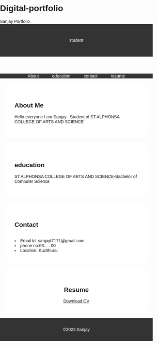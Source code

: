 # Digital-portfolio
<html>
  <head>
    <tittle> Sanjay Portfolio </tittle>
    <style>
      body {
        font-family: Arial, Helvetica, sans-serif;
        margin: 0;
        padding: 0;
        background: color #f0f0f0;
      }
      header {
        background-color: #333;
        color: #fff;
        text-align: center;
        padding: 2rem 0;
        position: relative;
      }
      .header-cotent h1 {
        font-size: 2.5rem;
      }
      .profile-picture {
        width: 200px;
        height: 200px;
        border-radius: 75%;
        object-fit: cover;
        position: absolute;
        top: 75px;
        left: 75px;
      }
      nav {
        background-color: #333;
        color: #fff;
        text-align: center;
      }
      nav u1 {
        list-style-type: none;
        padding: 0;
      }
      nav u1 li {
        display: inline;
        margin: 0 20px;
      }
      nav u1 li a {
        text-decoration: none;
        color: #fff;
      }
      .section-content {
        background-color: #fff;
        padding: 2rem;
        margin: 1rem;
        border-radius: 20px;
        box-shadow: 0 0 18px rgba(0, 0, 0, 0, 1);
      }
      .download.button {
        background-color: #333;
        color: #fff;
        padding: 0, 5rem 1rem;
        text-decoration: none;
        border-radius: 20px;
        display: inline-block;
        margin-top: 10px;
      }
      .download.button:hover {
        background-color: #333;
      }
      footer {
        text-align: center;
        padding: 1rem 0;
        background-color: #333;
        color: #fff;
      }
      u1 {
        list-style-type: disc;
        padding-left: 20px;
      }
    </style>
  </head>
  <body>
    <header>
      <div class="header-cotent">
        <p>student</p>
      </div>
    </header>
    <nav>
      <u1>
        <li><a href="#about">About</a></li>
        <li><a href="#education">education</a>
       <li><a href="#contact">contact</a>
</li>
        <li><a href="resume">resume</a></li>
      </u1>
    </nav>
    <section id="about">
      <div class="section-content">
        <h2>About Me</h2>
        <p>
          Hello everyone I am Sanjay . Student of ST.ALPHONSA COLLEGE OF ARTS AND SCIENCE
        </p>
      </div>
    </section>
   <section id="education">
      <div class="section-content">
        <h2>education</h2>
        <p>ST.ALPHONSA COLLEGE OF ARTS AND SCIENCE-Bachelor of Computer Science</p>
      </div>
    </section>
    <section id="Contact">
      <div class="section-content">
        <h2>Contact</h2>
        <u1>
          <li>Email Id: sanjayt7171@gmail.com </li>
          <li>phone no:63......00</li>
          <li>Location: Kuzithurai </li>
        </u1>
      </div>
    </section>
    <section id="resume">
      <center>
        <div class="section-content">
          <h2>Resume</h2>
          <a href="https://docs.google.com/document/d/1ArY4Z2Yf_Gxc0Z0kuPIWUf91JMqVGL4M/edit?usp=drivesdk&ouid=103619657848358653914&rtpof=true&sd=true"
class="download-button">Download CV</a>
        </div>
      </center>
    </section>
    <footer>
      <p>&copy;2023 Sanjay </p>
    </footer>
    <script>
      document.querySelectorAll('a[herf="#"]').forEach((anchor) => {
        anchor.addEventListener("click", function (e) {
          e.preventDefult();
          const targetid = this.getAttribute("herf").substring(1);
          const targetElement = document.getElementById(targetId);
        });
      });
    </script>
  </body>
</html>

